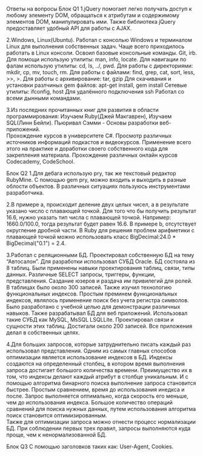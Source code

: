 Ответы на вопросы
Блок Q1
1.jQuery помогает легко получать доступ к любому элементу DOM, обращаться к атрибутам и содержимому элементов DOM, манипулировать ими. Также библиотека jQuery предоставляет удобный API для работы с AJAX.

2.Windows, Linux(Ubuntu). Работал с консолью Windows и терминалом Linux для выполнения собственных задач. Чаще всего приходилось работать в Linux консоли. 
Освоил базовые консольные команды.
Git, irb.
Для помощи использую утилиты: man, info, locate.
Для навигации по фалам использую утилиты: cd, ls, ../, pwd.
Для работы с директориями: mkdir, cp, mv, touch, rm.
Для работы с файлами: find, grep, cat, sort, less, >>, >.
Для работы с архивирование: tar, gzip
Для скачивания и установки разлчиных gem файлов: apt-get install, gem install
Сетевые утилиты: ifconfig, host
Для удалённого подключения ssh
Работал со всеми дынными командами.

3.Из последних прочитанных книг для развития в области программирования: 
Изучаем Ruby(Джей Макгаврен), Изучаем SQL(Линн Бейли). 
Пьюривал Сэмми - Основы разработки веб-приложений.   
Прохождение курсов в университете C#. 
Просмотр различных источников информаций подкастов и видеокурсов. 
Применение всего этого на практике и доработки своего собственного кода для закрепления материала. 
Прохождение различных онлайн курсов Codecademy, CodeSchool.

Блок Q2
1.Для дебага использую pry, так же текстовый редактор RubyMine. С помощью gem pry, можно входить и выходить в разные облости объектов.
В различных ситуациях пользуюсь инструментами разработчика.

2.В примере a, происходит деление двух целых чисел, а в результате указано число с плавающей точкой. 
Для того что бы получить результат 16.6, нужно указать тип числа с плавающей точкой.
Например: 1660.0/100.0, тогда результат будет равен 16.6. 
В примере b, отсутствует округление дробной части. 
В Ruby для решения проблем арифметики с плавающей точкой можно использовать класс BigDecimal:24.0 * BigDecimal("0.1") = 2.4.

3.Работал с реляционными БД. Проектировал собственную  БД на тему “Автосалон”. Для разработки использовал СУБД Oracle. 
БД состояла из 8 таблиц. Были применены навыки проектирования таблиц, связи, типы данных. 
Различные SELECT запросы, триггеры, функции, представления. Саздание юзеров и раздача им привилегий для ролей. В таблицах было около 300 записей. 
Также изучил технологию функциональных индексов. Простым преминем функциональных индексов, являлось применение поиск без учета регистра символов.  
Было разработано с  учебной целью для демонстрации различных навыков. Также разрабатывал БД для веб приложений. 
Использовал такие СУБД как MySQL, MsSQL LSQLLite. Проектировал связи и сущности этих таблиц. Достигали около 200 записей. 
Все приложения делал в собственных целях.  

4.Для больших запросов, которые затруднительно писать каждый раз использовал представления. 
Одним из самых главных способов оптимизации является использование индексов в БД. 
Индексы создаются на определенный столбец, в котором время выполнения запроса достигает большого количества времени. 
Преимущество их в том, что индексы делают каждый атрибут в столбце уникальным. 
И с помощью алгоритма бинарного поиска выполнение запроса становится быстрее. 
Простым сравнением, время до использования инедкса и после. Запрос выполняется оптимально, когда скорость его меньше, чем до использования индекса.
Большое количество операций сравнений для поиска нужных данных, путем использования алгоритма поиск становится оптимизированным.  
Также для оптимизации запроса можно отнести процесс нормализации БД. При соблюдении первых трех правил, запросы выполняются куда проще, чем к ненормализованной БД.

Блок Q3
С помощью заголовков таких как: User-Agent, Cookies.





